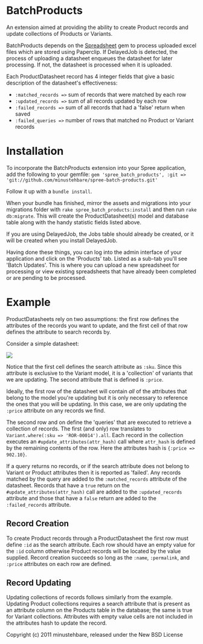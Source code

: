 BatchProducts
=============

An extension aimed at providing the ability to create Product records and update collections of Products or Variants.

BatchProducts depends on the [Spreadsheet](http://rubygems.org/gems/spreadsheet "Spreadsheet") gem to process uploaded excel files which are stored using Paperclip.  If DelayedJob is detected, the process of uploading a datasheet enqueues the datasheet for later processing.  If not, the datasheet is processed when it is uploaded.

Each ProductDatasheet record has 4 integer fields that give a basic description of the datasheet's effectiveness:

* `:matched_records =>` sum of records that were matched by each row
* `:updated_records =>` sum of all records updated by each row
* `:failed_records =>` sum of all records that had a 'false' return when saved
* `:failed_queries =>` number of rows that matched no Product or Variant records

Installation
============

To incorporate the BatchProducts extension into your Spree application, add the following to your gemfile:
`gem 'spree_batch_products', :git => 'git://github.com/minustehbare/spree-batch-products.git'`

Follow it up with a `bundle install`.

When your bundle has finished, mirror the assets and migrations into your migrations folder with `rake spree_batch_products:install` and then run `rake db:migrate`.  This will create the ProductDatasheet(s) model and database table along with the handy statistic fields listed above.

If you are using DelayedJob, the Jobs table should already be created, or it will be created when you install DelayedJob.

Having done these things, you can log into the admin interface of your application and click on the 'Products' tab.  Listed as a sub-tab you'll see 'Batch Updates'.  This is where you can upload a new spreadsheet for processing or view existing spreadsheets that have already been completed or are pending to be processed.

Example
=======

ProductDatasheets rely on two assumptions: the first row defines the attributes of the records you want to update, and the first cell of that row defines the attribute to search records by.

Consider a simple datasheet:

![](/minustehbare/spree-batch-products/raw/master/example/sample_spreadsheet.png)

Notice that the first cell defines the search attribute as `:sku`.  Since this attribute is exclusive to the Variant model, it is a 'collection' of variants that we are updating.  The second attribute that is defined is `:price`.  

Ideally, the first row of the datasheet will contain _all_ of the attributes that belong to the model you're updating but it is only necessary to reference the ones that you will be updating.  In this case, we are only updating the `:price` attribute on any records we find.

The second row and on define the 'queries' that are executed to retrieve a collection of records.  The first (and only) row translates to `Variant.where(:sku => 'ROR-00014').all`.  Each record in the collection executes an `#update_attributes(attr_hash)` call where `attr_hash` is defined by the remaining contents of the row.  Here the attributes hash is `{:price => 902.10}`.

If a query returns no records, or if the search attribute does not belong to Variant or Product attributes then it is reported as 'failed'.  Any records matched by the query are added to the `:matched_records` attribute of the datasheet.  Records that have a `true` return on the `#update_attributes(attr_hash)` call are added to the `:updated_records` attribute and those that have a `false` return are added to the `:failed_records` attribute.

Record Creation
---------------

To create Product records through a ProductDatasheet the first row must define `:id` as the search attribute.  Each row should have an empty value for the `:id` column otherwise Product records will be located by the value supplied.  Record creation succeeds so long as the `:name`, `:permalink`, and `:price` attributes on each row are defined.

Record Updating
---------------

Updating collections of records follows similarly from the example.  Updating Product collections requires a search attribute that is present as an attribute column on the Products table in the database; the same is true for Variant collections.  Attributes with empty value cells are not included in the attributes hash to update the record.

Copyright (c) 2011 minustehbare, released under the New BSD License
